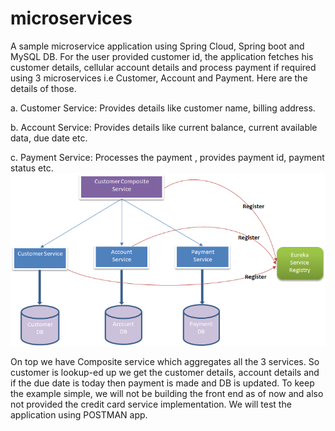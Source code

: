 # microservices


A sample microservice application using Spring Cloud, Spring boot and MySQL DB. For the user provided customer id, the application fetches his customer details, cellular account details and process payment if required using 3 microservices i.e Customer, Account and Payment. Here are the details of those.

a. Customer Service: Provides details like customer name, billing address.

b. Account Service:  Provides details like current balance, current available data, due date etc.

c. Payment Service: Processes the payment , provides payment id, payment status etc.
![ScreenShot](https://github.com/sagar2202/microservices/blob/master/ServiceArchitecture.jpg)

On top we have Composite service which aggregates all the 3 services. So customer is lookup-ed up we get the customer details, account details and if the due date is today then payment is made and DB is updated. To keep the example simple, we will not be building the front end as of now and also not provided the credit card service implementation. We will test the application using POSTMAN app.
